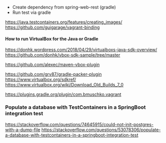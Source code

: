 * Create dependency from spring-web-rest (gradle)
* Run test via gradle

https://java.testcontainers.org/features/creating_images/
https://github.com/guigarage/vagrant-binding

#### How to run VirtualBox for the Java or Gradle

https://donhk.wordpress.com/2018/04/29/virtualboxs-java-sdk-overview/
https://github.com/donhk/vbox-sdk-sample/tree/master

https://github.com/alexec/maven-vbox-plugin

https://github.com/grv87/gradle-packer-plugin
https://www.virtualbox.org/sdkref/
https://www.virtualbox.org/wiki/Download_Old_Builds_7_0


https://plugins.gradle.org/plugin/com.bmuschko.vagrant

### Populate a database with TestContainers in a SpringBoot integration test

https://stackoverflow.com/questions/74645915/could-not-init-postgres-with-a-dump-file
https://stackoverflow.com/questions/53078306/populate-a-database-with-testcontainers-in-a-springboot-integration-test